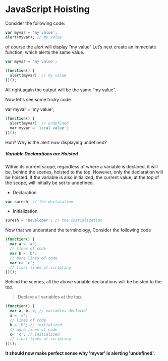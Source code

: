 # JavaScript Hoisting

Consider the following code:


```javascript
var myvar = 'my value'; 
alert(myvar); // my value
```

of course the alert will display “my value” Let’s next create an immediate function, which alerts the same value.

```javascript
var myvar = 'my value'; 
  
(function() { 
  alert(myvar); // my value 
})();
```

All right,again the output will be the same “my value”.

Now let's see some tricky code

  var myvar = 'my value'; 

```javascript
(function() { 
  alert(myvar); // undefined 
  var myvar = 'local value'; 
})();
```

Huh? Why is the alert now displaying undefined?

##### Variable Declarations are Hoisted

Within its current scope, regardless of where a variable is declared, it will be, behind the scenes, hoisted to the top. However, only the declaration will be hoisted. If the variable is also initialized, the current value, at the top of the scope, will initially be set to undefined.

* Declaration
```javascript
var suresh; // the declaration
```
* Initialization

```javascript
suresh = 'Developer'; // the initialization
```
Now that we understand the terminology, Consider the following code

```javascript
(function() { 
  var a = 'a'; 
  // lines of code 
  var b = 'b'; 
  // more lines of code 
  var c= 'c';
  // final lines of scripting 
})();
```
Behind the scenes, all the above variable declarations will be hoisted to the top.

>Declare all variables at the top.

```javascript
(function() { 
  var a, b, c; // variables declared 
  a = 'a'; 
  // lines of code 
  b = 'b'; // initialized 
  // more lines of code 
  c= 'c'; // initialized 
  // final lines of scripting 
})();
```

<b>It should now make perfect sense why 'myvar' is alerting 'undefined'.</b>



